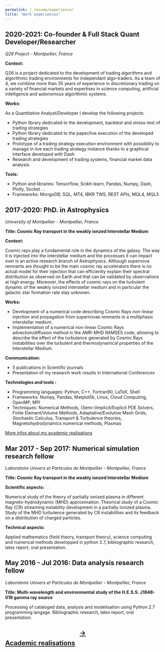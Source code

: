 ```yaml
---
permalink: /_resume/experience/
title: "Work experiences"
---
```


## 2020-2021: Co-founder & Full Stack Quant Developer/Researcher

*Q26 Project - Montpellier, France*

**Context:**

Q26 is a project dedicated to the development of trading algorithms and algorithmic trading environments for independant algo-traders. As a team of 4, we combine more than 35 years of experience in discretionary trading on a variety of financial markets and expertises in science computing, artificial intelligence and autonomous algorithmic systems.

**Works:**

As a Quantitative Analyst/Developer I develop the following projects:
- Python library dedicated to the development, backtest and stress-test of trading strategies
- Python library dedicated to the paper/live execution of the developed trading strategies
- Prototype of a trading strategy execution environment with possibility to manage in live each trading strategy instance thanks to a graphical interface developed with Dash
- Research and development of trading systems, financial market data analysis.

**Tools:**

- Python and libraries: Tensorflow, Scikit-learn, Pandas, Numpy, Dash, Plotly, Socket ...
- Frameworks: MongoDB, SQL, MT4, IBKR TWS, REST APIs, MQL4, MQL5

## 2017-2020: PhD. in Astrophysics 

*University of Montpellier - Montpellier, France*

**Title: Cosmic Ray transport in the weakly ionzed Interstellar Medium** 

**Context:**

Cosmic rays play a fundamental role in the dynamics of the galaxy. The way it is injected into the interstellar medium and the processes it can impact over is an active research branch of Astrophysics. Although supernova remnants are thought to be the main cosmic ray accelerators there is no actual model for their injection that can efficiently explain their spectral distribution as observed on Earth and that can be validated by observations at high energy. Moreover, the effects of cosmic rays on the turbulent dynamic of the weakly ionized interstellar medium and in particular the galactic star formation rate stay unknown.

**Works:**

- Development of a numerical code describing Cosmic Rays non-linear injection and propagation from supernovae remnants in a multiphasic interstellar medium.
- Implementation of a numerical non-linear Cosmic Rays advection/diffusion method in the AMR-MHD RAMSES code, allowing to describe the effect of the turbulence generated by Cosmic Rays instabilities over the turbulent and thermodynamical properties of the Interstellar Medium.

**Communication:**

- 5 publications in Scientific journals
- Presentation of my research work results in International Conferences

**Technologies and tools :**

- Programming languages: Python, C++, Fortran90, LaTeX, Shell
- Frameworks: Numpy, Pandas, Matplotlib, Linux, Cloud Computing, OpenMP, MPI
- Techniques: Numerical Methods, (Semi-)Implicit/Explicit PDE Solvers, Finite Element/Volume Methods, Adaptative/Evolutive Mesh Grids, Stochastic Calculus, Transport & Turbulence theories, Magnetohydrodynamics numerical methods, Plasmas

[More infos about my academic realisations](academic.md)
  

## Mar 2017 - Sep 2017: Numerical simulation research fellow

*Laboratoire Univers et Particules de Montpellier - Montpellier, France* 

**Title: Cosmic Ray transport in the weakly ionzed Interstellar Medium** 

**Scientific aspects:**

Numerical study of the theory of partially ionized plasma in different magneto-hydrodynamic (MHD) approximation. Theorical study of a Cosmic Ray (CR) streaming instability development in a partially ionized plasma. Study of the MHD turbulence generated by CR instabilities and its feedback on a distribution of charged particles.

**Technical aspects:**

Applied mathematics (field theory, transport theory), science computing and numerical methods developped in python 2.7, bibliographic research, latex report, oral presentation.

## May 2016 - Jul 2016: Data analysis research fellow

*Laboratoire Univers et Particules de Montpellier - Montpellier, France*  

**Title: Multi-wavelength and environmental study of the H.E.S.S. J1848-018 gamma ray source** 

Processing of cataloged data, analysis and modelisation using Python 2.7 programming langage. Bibliographic research, latex report, oral presentation.

## [$$\rightarrow$$ Academic realisations](academic.md)
